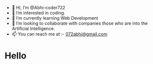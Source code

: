 - 👋 Hi, I’m @Abhi-coder722
- 👀 I’m interested in coding.
- 🌱 I’m currently learning Web Development
- 💞️ I’m looking to collaborate with companies those who are into the Artificial Intelligence.
- 📫 You can reach me at :- 072abhi@gmail.com

<h1>Hello</h1>
